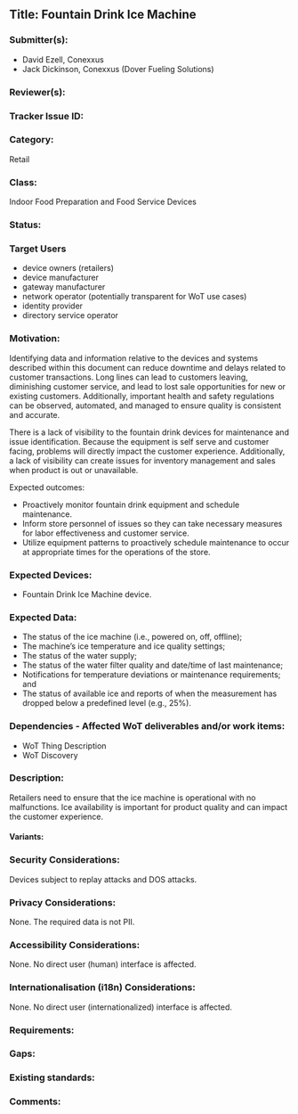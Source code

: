 ## Title: Fountain Drink Ice Machine

### Submitter(s): 

- David Ezell, Conexxus
- Jack Dickinson, Conexxus (Dover Fueling Solutions)

### Reviewer(s):

### Tracker Issue ID:

### Category:

Retail

### Class: 

Indoor Food Preparation and Food Service Devices

### Status: 

### Target Users
- device owners (retailers)
- device manufacturer
- gateway manufacturer
- network operator (potentially transparent for WoT use cases)
- identity provider
- directory service operator

### Motivation:

Identifying data and information relative to the devices and systems described within this document can reduce downtime and delays related to customer transactions.   Long lines can lead to customers leaving, diminishing customer service, and lead to lost sale opportunities for new or existing customers.  Additionally, important health and safety regulations can be observed, automated, and managed to ensure quality is consistent and accurate.

There is a lack of visibility to the fountain drink devices for maintenance and issue identification.  Because the equipment is self serve and customer facing, problems will directly impact the customer experience.  Additionally, a lack of visibility can create issues for inventory management and sales when product is out or unavailable.

Expected outcomes:
- Proactively monitor fountain drink equipment and schedule maintenance.
- Inform store personnel of issues so they can take necessary measures for labor effectiveness and customer service.
- Utilize equipment patterns to proactively schedule maintenance to occur at appropriate times for the operations of the store. 

### Expected Devices:

- Fountain Drink Ice Machine device.

### Expected Data:
- The status of the ice machine (i.e., powered on, off, offline);
- The machine’s ice temperature and ice quality settings;
- The status of the water supply;
- The status of the water filter quality and date/time of last maintenance;
- Notifications for temperature deviations or maintenance requirements; and
- The status of available ice and reports of when the measurement has dropped below a predefined level (e.g., 25%). 


### Dependencies - Affected WoT deliverables and/or work items:

- WoT Thing Description
- WoT Discovery

### Description:
Retailers need to ensure that the ice machine is operational with no malfunctions.  Ice availability is important for product quality and can impact the customer experience.

#### Variants:

### Security Considerations:

Devices subject to replay attacks and DOS attacks.

### Privacy Considerations:

None. The required data is not PII.

### Accessibility Considerations:

None. No direct user (human) interface is affected.

### Internationalisation (i18n) Considerations:

None.  No direct user (internationalized) interface is affected.

### Requirements:

### Gaps:

### Existing standards:

### Comments:

